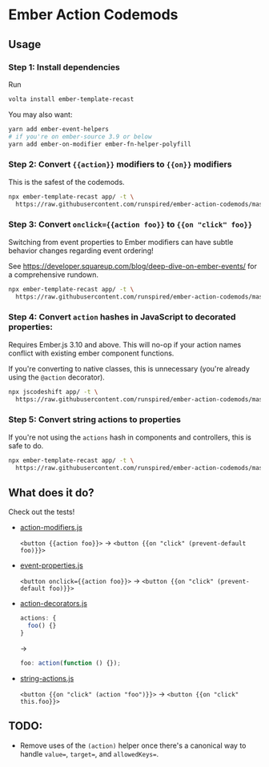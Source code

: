 # Ember Action Codemods

## Usage

### Step 1: Install dependencies

Run

```sh
volta install ember-template-recast
```

You may also want:

```sh
yarn add ember-event-helpers
# if you're on ember-source 3.9 or below
yarn add ember-on-modifier ember-fn-helper-polyfill
```

### Step 2: Convert `{{action}}` modifiers to `{{on}}` modifiers

This is the safest of the codemods.

```sh
npx ember-template-recast app/ -t \
  https://raw.githubusercontent.com/runspired/ember-action-codemods/master/src/action-modifiers.js
```

### Step 3: Convert `onclick={{action foo}}` to `{{on "click" foo}}`

Switching from event properties to Ember modifiers can have subtle behavior
changes regarding event ordering!

See https://developer.squareup.com/blog/deep-dive-on-ember-events/
for a comprehensive rundown.

```sh
npx ember-template-recast app/ -t \
  https://raw.githubusercontent.com/runspired/ember-action-codemods/master/src/event-properties.js
```

### Step 4: Convert `action` hashes in JavaScript to decorated properties:

Requires Ember.js 3.10 and above. This will no-op if your action names
conflict with existing ember component functions.

If you're converting to native classes, this is unnecessary (you're already
using the `@action` decorator).

```sh
npx jscodeshift app/ -t \
  https://raw.githubusercontent.com/runspired/ember-action-codemods/master/src/action-decorators.js
```

### Step 5: Convert string actions to properties

If you're not using the `actions` hash in components and controllers, this is
safe to do.

```sh
npx ember-template-recast app/ -t \
  https://raw.githubusercontent.com/runspired/ember-action-codemods/master/src/string-actions.js
```

## What does it do?

Check out the tests!

- [action-modifiers.js](src/__tests__/action-modifiers.js)

  `<button {{action foo}}>` → `<button {{on "click" (prevent-default foo)}}>`

- [event-properties.js](src/__tests__/event-properties.js)

  `<button onclick={{action foo}}>` → `<button {{on "click" (prevent-default foo)}}>`

- [action-decorators.js](src/__testfixtures__/action-decorators/)

  ```js
  actions: {
    foo() {}
  }
  ```

  →

  ```js
  foo: action(function () {});
  ```

- [string-actions.js](src/__tests__/string-actions.js)

  `<button {{on "click" (action "foo")}}>` → `<button {{on "click" this.foo}}>`

## TODO:

- Remove uses of the `(action)` helper once there's a canonical way to handle `value=`, `target=`, and `allowedKeys=`.

